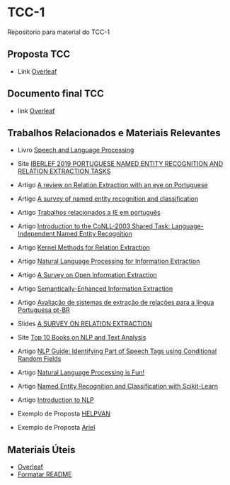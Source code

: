 # TCC-1
Repositorio para material do TCC-1

## Proposta TCC
* Link [Overleaf](https://www.overleaf.com/read/xymdzscpsrms)

## Documento final TCC
* link [Overleaf](https://www.overleaf.com/read/pjzzypvtskxc)

## Trabalhos Relacionados e Materiais Relevantes 
* Livro [Speech and Language Processing ](https://web.stanford.edu/~jurafsky/slp3/17.pdf)

* Site [IBERLEF 2019 PORTUGUESE NAMED ENTITY RECOGNITION AND RELATION EXTRACTION TASKS](http://www.inf.pucrs.br/linatural/wordpress/iberlef-2019/)

* Artigo [A review on Relation Extraction with an eye on Portuguese](http://repositorio.pucrs.br/dspace/bitstream/10923/14047/2/A_review_on_Relation_Extraction_with_an_eye_on_Portuguese.pdf)

* Artigo [A survey of named entity recognition and classification](https://cswww.essex.ac.uk/staff/poesio/Teach/807/Readings/nadeau_sekine_2007.pdf)

* Artigo [Trabalhos relacionados a IE em português](https://drive.google.com/drive/folders/1fNbxXoSmBOR3FzTHu8miFAjenWK7f7mZ)

* Artigo [Introduction to the CoNLL-2003 Shared Task:
Language-Independent Named Entity Recognition](https://arxiv.org/pdf/cs/0306050.pdf)

* Artigo [Kernel Methods for Relation Extraction](http://www.jmlr.org/papers/v3/zelenko03a.html)

* Artigo [Natural Language Processing for Information Extraction](https://arxiv.org/pdf/1807.02383.pdf)

* Artigo [A Survey on Open Information Extraction](http://aclweb.org/anthology/C18-1326)

* Artigo [Semantically-Enhanced Information Extraction
 ](https://digitalcommons.calpoly.edu/cgi/viewcontent.cgi?article=1188&context=csse_fac)
 
 * Artigo [Avaliação de sistemas de extração de relações para a língua Portuguesa pt-BR](https://www.academia.edu/36530548/Avalia%C3%A7%C3%A3o_de_sistemas_de_extra%C3%A7%C3%A3o_de_rela%C3%A7%C3%B5es_para_a_l%C3%ADngua_Portuguesa_pt-BR_Evaluation_of_Relation_Extraction_Systems_for_portuguese_language_pt-BR?fbclid=IwAR2Rgb-XsTzqP0yMks4g0qGdBZX4Jtf2omTvZLv2wh3cOmrQu3K0ljtnMAA)

* Slides [A SURVEY ON RELATION EXTRACTION](http://www.cs.cmu.edu/~nbach/papers/A-survey-on-Relation-Extraction-Slides.pdf)

* Site [Top 10 Books on NLP and Text Analysis](https://medium.com/sciforce/top-10-books-on-nlp-and-text-analysis-8393a9fd3f49)

* Artigo [NLP Guide: Identifying Part of Speech Tags using Conditional Random Fields](https://medium.com/analytics-vidhya/pos-tagging-using-conditional-random-fields-92077e5eaa31)

* Artigo [Natural Language Processing is Fun!](https://medium.com/@ageitgey/natural-language-processing-is-fun-9a0bff37854e)

* Artigo [Named Entity Recognition and Classification with Scikit-Learn](https://towardsdatascience.com/named-entity-recognition-and-classification-with-scikit-learn-f05372f07ba2)

* Artigo [Introduction to NLP](https://towardsdatascience.com/introduction-to-nlp-5bff2b2a7170)

* Exemplo de Proposta [HELPVAN](https://drive.google.com/file/d/1MsjNGsmKwc9JCs3PpIUqKrKV1OlN5IAc/view?ts=5b84a648)

* Exemplo de Proposta [Ariel](https://drive.google.com/file/d/18ZDKoENar_ezHumi2G0L2AiPEcER-bxL/view?usp=sharing)

## Materiais Úteis
* [Overleaf](https://v2.overleaf.com/)
* [Formatar README](https://help.github.com/articles/basic-writing-and-formatting-syntax/)

